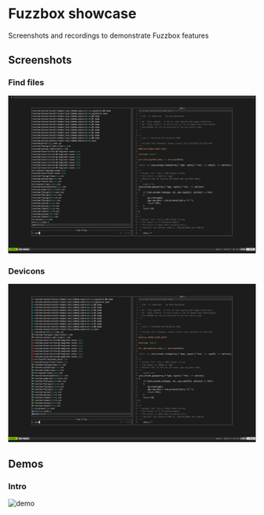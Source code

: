# Fuzzbox showcase

Screenshots and recordings to demonstrate Fuzzbox features

## Screenshots

### Find files

![screenshot](https://raw.githubusercontent.com/vim-fuzzbox/showcase/refs/heads/main/screenshot.png)

### Devicons

![screenshot-devicons](https://raw.githubusercontent.com/vim-fuzzbox/showcase/refs/heads/main/screenshot-devicons.png)

## Demos

### Intro

![demo](https://raw.githubusercontent.com/vim-fuzzbox/showcase/refs/heads/main/demo.gif)
